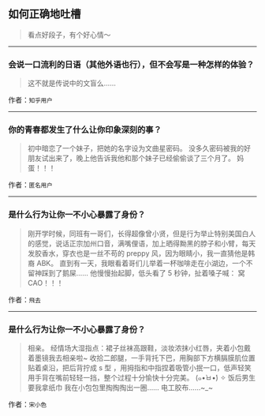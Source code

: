 ## 如何正确地吐槽

> 看点好段子，有个好心情～


 
---

### 会说一口流利的日语（其他外语也行），但不会写是一种怎样的体验？

> 这不就是传说中的文盲么……


作者：`知乎用户`

---

### 你的青春都发生了什么让你印象深刻的事？

> 初中暗恋了一个妹子，把她的名字设为文曲星密码。
> 没多久密码被我的好朋友试出来了，晚上他告诉我他和那个妹子已经偷偷谈了三个月了。
> 妈蛋！！！


作者：`匿名用户`

---

### 是什么行为让你一不小心暴露了身份？

> 刚开学时候，同班有一哥们，长得超像曾小贤，但是行为举止特别美国白人的感觉，说话正宗加州口音，满嘴俚语，加上晒得黝黑的脖子和小臂，每天发胶香水，穿衣也是一丝不苟的 preppy 风，因为眼睛小，我一直猜他是韩裔 ABK。
> 直到有一天，我眼看着哥们儿举着一杯咖啡走在小湖边，一个不留神踩到了鹅屎……
> 他慢慢抬起脚，低头看了 5 秒钟，扯着嗓子喊：
> 窝 CAO！！！


作者：`飛去`

---

### 是什么行为让你一不小心暴露了身份？

> 相亲。
> 经情场大湿指点：裙子丝袜高跟鞋，淡妆浓抹小红唇，夹着小包戴着墨镜我去相亲啦~
> 收拾二郎腿，一手背托下巴，用胸部下方横膈膜肌位置贴着桌沿，把后背拧成 s 型 ，用拇指和中指捏着吸管小抿一口，低声轻笑用手背在嘴前轻轻一挡，整个过程十分愉快十分完美。
> (๑•̀ㅂ•́) ✧
> 饭后男生要我拿纸巾 我在小包包里掏掏掏出一圈…… 电工胶布……~_~


作者：`宋小色`